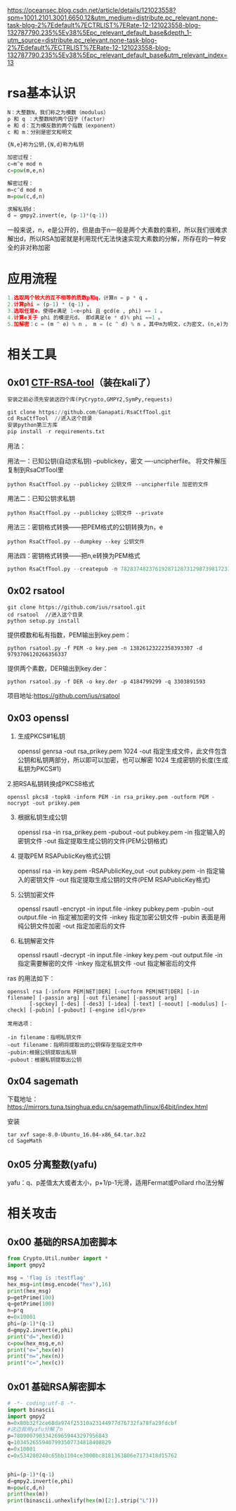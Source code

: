 https://oceansec.blog.csdn.net/article/details/121023558?spm=1001.2101.3001.6650.12&utm_medium=distribute.pc_relevant.none-task-blog-2%7Edefault%7ECTRLIST%7ERate-12-121023558-blog-132787790.235%5Ev38%5Epc_relevant_default_base&depth_1-utm_source=distribute.pc_relevant.none-task-blog-2%7Edefault%7ECTRLIST%7ERate-12-121023558-blog-132787790.235%5Ev38%5Epc_relevant_default_base&utm_relevant_index=13

# rsa基本认识

```python
N：大整数N，我们称之为模数（modulus）
p 和 q ：大整数N的两个因子（factor）
e 和 d：互为模反数的两个指数（exponent）
c 和 m：分别是密文和明文

{N,e}称为公钥,{N,d}称为私钥
```

```python
加密过程：
c=m^e mod n
c=pow(m,e,n)

解密过程：
m=c^d mod n
m=pow(c,d,n)

求解私钥d：
d = gmpy2.invert(e, (p-1)*(q-1))
```

一般来说，n，e是公开的，但是由于n一般是两个大素数的乘积，所以我们很难求解出d，所以RSA加密就是利用现代无法快速实现大素数的分解，所存在的一种安全的非对称加密

# 应用流程

```python
1.选取两个较大的互不相等的质数p和q，计算n = p * q 。
2.计算phi = (p-1) * (q-1) 。
3.选取任意e，使得e满足 1<e<phi 且 gcd(e , phi) == 1 。
4.计算e关于 phi 的模逆元d， 即d满足(e * d)% phi ==1 。
5.加解密：c = (m ^ e) % n ， m = (c ^ d) % n 。其中m为明文，c为密文，(n,e)为公钥对，d为私钥，要求 0 <= m < n
```
# 相关工具

## 0x01 [CTF-RSA-tool](https://github.com/3summer/CTF-RSA-tool)（装在kali了）

```python
安装之前必须先安装这四个库(PyCrypto,GMPY2,SymPy,requests)

git clone https://github.com/Ganapati/RsaCtfTool.git 
cd RsaCtfTool  //进入这个目录
安装python第三方库
pip install -r requirements.txt
```

用法：

用法一：已知公钥(自动求私钥) –publickey，密文 —-uncipherfile。
将文件解压复制到RsaCtfTool里

    python RsaCtfTool.py --publickey 公钥文件 --uncipherfile 加密的文件

用法二：已知公钥求私钥

    python RsaCtfTool.py --publickey 公钥文件 --private

用法三：密钥格式转换——把PEM格式的公钥转换为n，e

    python RsaCtfTool.py --dumpkey --key 公钥文件

用法四：密钥格式转换——把n,e转换为PEM格式

```python
python RsaCtfTool.py --createpub -n 782837482376192871287312987398172312837182 -e 65537
```

## 0x02 rsatool

```shell
git clone https://github.com/ius/rsatool.git
cd rsatool  //进入这个目录
python setup.py install
```

提供模数和私有指数，PEM输出到key.pem：

```shell
python rsatool.py -f PEM -o key.pem -n 13826123222358393307 -d 9793706120266356337
```

提供两个素数，DER输出到key.der：

```shell
python rsatool.py -f DER -o key.der -p 4184799299 -q 3303891593
```

项目地址:https://github.com/ius/rsatool

## 0x03 openssl

1. 生成PKCS#1私钥

    openssl genrsa -out rsa_prikey.pem 1024
    -out 指定生成文件，此文件包含公钥和私钥两部分，所以即可以加密，也可以解密
    1024 生成密钥的长度(生成私钥为PKCS#1)

2.把RSA私钥转换成PKCS8格式

    openssl pkcs8 -topk8 -inform PEM -in rsa_prikey.pem -outform PEM -nocrypt -out prikey.pem 

3. 根据私钥生成公钥

    openssl rsa -in rsa_prikey.pem -pubout -out pubkey.pem
    -in 指定输入的密钥文件
    -out 指定提取生成公钥的文件(PEM公钥格式)

4. 提取PEM RSAPublicKey格式公钥

    openssl rsa -in key.pem -RSAPublicKey_out -out pubkey.pem
    -in 指定输入的密钥文件
    -out 指定提取生成公钥的文件(PEM RSAPublicKey格式)

5. 公钥加密文件

    openssl rsautl -encrypt -in input.file -inkey pubkey.pem -pubin -out output.file
    -in 指定被加密的文件
    -inkey 指定加密公钥文件
    -pubin 表面是用纯公钥文件加密
    -out 指定加密后的文件

6. 私钥解密文件

    openssl rsautl -decrypt -in input.file -inkey key.pem -out output.file
    -in 指定需要解密的文件
    -inkey 指定私钥文件
    -out 指定解密后的文件

ras 的用法如下：

```
openssl rsa [-inform PEM|NET|DER] [-outform PEM|NET|DER] [-in filename] [-passin arg] [-out filename] [-passout arg]
       [-sgckey] [-des] [-des3] [-idea] [-text] [-noout] [-modulus] [-check] [-pubin] [-pubout] [-engine id]</pre>

常用选项：

-in filename：指明私钥文件
-out filename：指明将提取出的公钥保存至指定文件中 
-pubin:根据公钥提取出私钥
-pubout：根据私钥提取出公钥 
```

## 0x04 sagemath

下载地址：https://mirrors.tuna.tsinghua.edu.cn/sagemath/linux/64bit/index.html

安装

```
tar xvf sage-8.0-Ubuntu_16.04-x86_64.tar.bz2
cd SageMath
```

## 0x05 分离整数(yafu)

yafu：q、p差值太大或者太小，p+1/p-1光滑，适用Fermat或Pollard rho法分解

# 相关攻击

## 0x00 基础的RSA加密脚本

```python
from Crypto.Util.number import *
import gmpy2

msg = 'flag is :testflag'
hex_msg=int(msg.encode("hex"),16)
print(hex_msg)
p=getPrime(100)
q=getPrime(100)
n=p*q
e=0x10001
phi=(p-1)*(q-1)
d=gmpy2.invert(e,phi)
print("d=",hex(d))
c=pow(hex_msg,e,n)
print("e=",hex(e))
print("n=",hex(n))
print("c=",hex(c))
```



## 0x01 基础RSA解密脚本

```python
# -*- coding:utf-8 -*-
import binascii
import gmpy2
n=0x80b32f2ce68da974f25310a23144977d76732fa78fa29fdcbf
#这边我用yafu分解了n
p=780900790334269659443297956843
q=1034526559407993507734818408829
e=0x10001
c=0x534280240c65bb1104ce3000bc8181363806e7173418d15762


phi=(p-1)*(q-1)
d=gmpy2.invert(e,phi)
m=pow(c,d,n)
print(hex(m))
print(binascii.unhexlify(hex(m)[2:].strip("L")))
```

